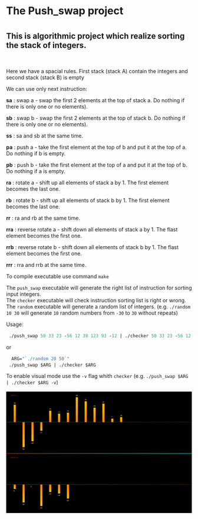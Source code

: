 <h1>The Push_swap project<h1>

<h2>This is algorithmic project which realize sorting the stack of integers.</h2><br>
<p>Here we have a spacial rules. First stack (stack A) contain the integers and second stack (stack B) is empty</p>
<p>We can use only next instruction:</p>

<b>sa</b> : swap a - swap the first 2 elements at the top of stack a. Do nothing if there
is only one or no elements).<br>

<b>sb</b> : swap b - swap the first 2 elements at the top of stack b. Do nothing if there
is only one or no elements).<br>

<b>ss</b> : sa and sb at the same time.<br>

<b>pa</b> : push a - take the first element at the top of b and put it at the top of a. Do
nothing if b is empty.<br>

<b>pb</b> : push b - take the first element at the top of a and put it at the top of b. Do
nothing if a is empty.<br>

<b>ra</b> : rotate a - shift up all elements of stack a by 1. The first element becomes
the last one.<br>

<b>rb</b> : rotate b - shift up all elements of stack b by 1. The first element becomes
the last one.<br>

<b>rr</b> : ra and rb at the same time.<br>

<b>rra</b> : reverse rotate a - shift down all elements of stack a by 1. The flast element
becomes the first one.<br>

<b>rrb</b> : reverse rotate b - shift down all elements of stack b by 1. The flast element
becomes the first one.<br>

<b>rrr</b> : rra and rrb at the same time.<br>

To compile executable use command `make`

The `push_swap` executable will generate the right list of instruction for sorting input integers.<br>
The `checker` executable will check instruction sorting list is right or wrong.<br>
The `random` executable will generate a random list of integers. (e.g. `./random 10 30` will generate `10` random numbers from `-30` to `30` without repeats)<br>

<h>Usage:</h>
```clj
 ./push_swap 50 33 23 -56 12 38 123 93 -12 | ./checker 50 33 23 -56 12 38 123 93 -12
```
or 
```clj
  ARG="`./random 20 50`"
 ./push_swap $ARG | ./checker $ARG
```
To enable visual mode use the `-v` flag whith `checker` (e.g. `./push_swap $ARG | ./checker $ARG -v`)<br><br>
![screenshot](https://github.com/Tempret/push_swap/blob/master/img/push_swap.png)
